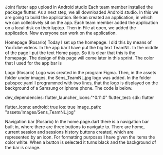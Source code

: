 Joint flutter app upload in Android studio
Each team member installed the package flutter. As a next step, we all downloaded Android studio. In this we are going to build the application. Berkan created an application, in which we can collectively sit on the app.  Each team member added the application on a local disk on their laptop. Then in File at open, we added the application. Now everyone can work on the application.

Homepage (Rosario)
Today I set up the homepage. I did this by means of YouTube videos. In the app bar I have put the big text TeamNL. In the middle of the page I put the text Home page. So it is clear that this is the homepage. The design of this page will come later in this sprint. The color that I used for the app bar is

Logo (Rosario)
Logo was created in the program Figma. Then, in the assets folder under images, the Sens_TeamNL.jpg logo was added. In the folder pubspec.yaml I programmed with two lines, that the logo is displayed on the background of a Samsung or Iphone phone. The code is below. 


dev_dependencies:
  flutter_launcher_icons:"^0.11.0"
  flutter_test:
    sdk: flutter

flutter_icons:
  android: true
  ios: true
  image_path: "assets/Images/Sens_TeamNL.jpg"

Navigation bar (Rosario)
In the home.page.dart there is a navigation bar built in, where there are three buttons to navigate to. There are home, current session and sessions history buttons created, which are represented by an icon. For formatting purposes I have given the items the color white. When a button is selected it turns black and the background of the bar is orange. 
